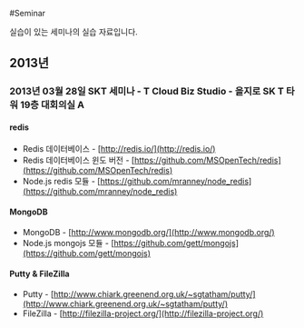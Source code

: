 #Seminar

실습이 있는 세미나의 실습 자료입니다.

## 2013년
### 2013년 03월 28일 SKT 세미나 - T Cloud Biz Studio - 을지로 SK T 타워 19층 대회의실 A
#### redis
+ Redis 데이터베이스 - [http://redis.io/](http://redis.io/)
+ Redis 데이터베이스 윈도 버전 - [https://github.com/MSOpenTech/redis](https://github.com/MSOpenTech/redis)
+ Node.js redis 모듈 - [https://github.com/mranney/node_redis](https://github.com/mranney/node_redis)

#### MongoDB
+ MongoDB - [http://www.mongodb.org/](http://www.mongodb.org/)
+ Node.js mongojs 모듈 - [https://github.com/gett/mongojs](https://github.com/gett/mongojs)

#### Putty & FileZilla
+ Putty - [http://www.chiark.greenend.org.uk/~sgtatham/putty/](http://www.chiark.greenend.org.uk/~sgtatham/putty/)
+ FileZilla - [http://filezilla-project.org/](http://filezilla-project.org/)

